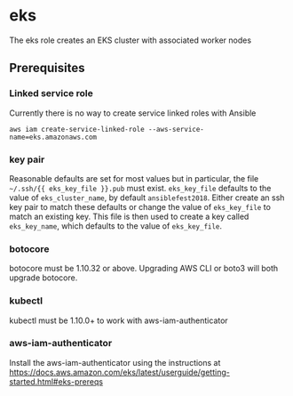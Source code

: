 # eks

The eks role creates an EKS cluster with associated worker nodes

## Prerequisites

### Linked service role

Currently there is no way to create service linked roles with Ansible

```
aws iam create-service-linked-role --aws-service-name=eks.amazonaws.com
```

### key pair

Reasonable defaults are set for most values but in particular, the file
`~/.ssh/{{ eks_key_file }}.pub` must exist. `eks_key_file` defaults to
the value of `eks_cluster_name`, by default `ansiblefest2018`. Either create
an ssh key pair to match these defaults or change the value of `eks_key_file`
to match an existing key. This file is then used to create a key called
`eks_key_name`, which defaults to the value of `eks_key_file`.

### botocore

botocore must be 1.10.32 or above. Upgrading AWS CLI or boto3 will both
upgrade botocore.

### kubectl

kubectl must be 1.10.0+ to work with aws-iam-authenticator

### aws-iam-authenticator

Install the aws-iam-authenticator using the instructions at
https://docs.aws.amazon.com/eks/latest/userguide/getting-started.html#eks-prereqs
